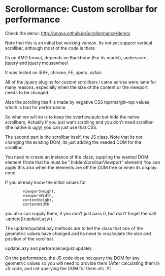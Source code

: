 # Scrollormance: Custom scrollbar for performance

Check the demo: http://bnaya.github.io/Scrollormance/demo/

Note that this is an initial but working version.
Its not yet support vertical scrollbar, although most of the code is there

Its on AMD format, depends on Backbone (For its model), underscore, jquery and jquery mousewheel

It was tested on IE8+, chrome, FF, opera, safari.

All of the jquery plugins for custom scrollbars i came across were lame for many reasons,
especially when the size of the content or the viewport needs to be changed.

Also the scrolling itself is made by negative CSS top/margin-top values,
which is bad for performance.

So what we will do is to keep the overflow:auto but hide the native scrollbars,
Actually if you just want scrolling and you don't need scrollbar (the native is ugly) you can just use that CSS.

The second part is the scrollbar itself, the JS class.
Note that its not changing the existing DOM, its just adding the needed DOM for the scrollbar.

You need to create an instance of the class, suppling the wanted DOM element (Note that he must be ".hiddenScrollbarViewport" element)
You can apply this also when the elements are off the DOM tree or when its display: none

If you already know the initial values for

            viewportHeight,
            viewportWidth,
            contentHeight,
            contentWidth

you also can supply them, if you don't just pass 0, but don't forget the call .update()/updateLazy()

The update/updateLazy methods are to tell the class that one of the geometric values have changed and its need to recalculate the size and position of the scrollbar.

updateLazy and performance(just update).

On the performance, the JS code dose not query the DOM for any geometric values so you will need to provide them
(After calculating them in JS code, and not querying the DOM for them ofc :P)
